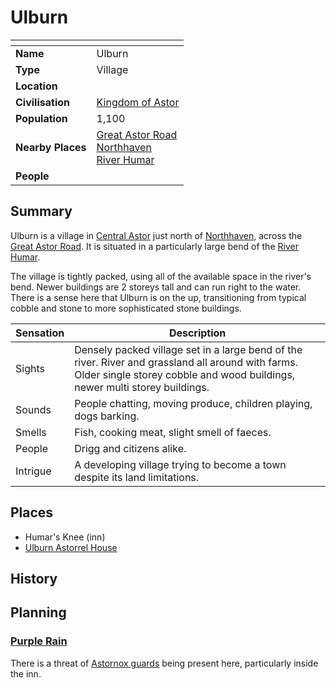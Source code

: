 # Ulburn

| []() | |
| --- | --- |
| **Name** | Ulburn |
| **Type** | Village |
| **Location** | |
| **Civilisation** | [Kingdom of Astor](../../civilisations/kingdom-of-astor/kingdom-of-astor.md) |
| **Population** | 1,100 |
| **Nearby Places** | [Great Astor Road](../roads/great-astor-road.md)<br />[Northhaven](../cities/northhaven.md)<br />[River Humar](../rivers-lakes/river-humar.md) |
| **People** | |

## Summary

Ulburn is a village in [Central Astor](../regions/central-astor.md) just north of [Northhaven](../cities/northhaven.md), across the [Great Astor Road](../roads/great-astor-road.md). It is situated in a particularly large bend of the [River Humar](../rivers-lakes/river-humar.md).

The village is tightly packed, using all of the available space in the river's bend. Newer buildings are 2 storeys tall and can run right to the water. There is a sense here that Ulburn is on the up, transitioning from typical cobble and stone to more sophisticated stone buildings.

| Sensation | Description |
| ---- | --- |
| Sights | Densely packed village set in a large bend of the river. River and grassland all around with farms. Older single storey cobble and wood buildings, newer multi storey buildings. |
| Sounds | People chatting, moving produce, children playing, dogs barking. |
| Smells | Fish, cooking meat, slight smell of faeces. |
| People | Drigg and citizens alike. |
| Intrigue | A developing village trying to become a town despite its land limitations. |

## Places

- Humar's Knee (inn)
- [Ulburn Astorrel House](../buildings/ulburn-astorrel-house.md)

## History

## Planning

### [Purple Rain](../../campaigns/purple-rain/purple-rain.md)

There is a threat of [Astornox guards](../../organisations/astornox/ranks/astornox-guard.md) being present here, particularly inside the inn.
